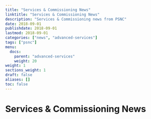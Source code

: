 ```yaml
---
title: "Services & Commissioning News"
linktitle: "Services & Commissioning News"
description: "Services & Commissioning news from PSNC"
date: 2018-09-01
publishdate: 2018-09-01
lastmod: 2018-09-01
categories: ["news", "advanced-services"]
tags: ["psnc"]
menu:
  docs:
    parent: "advanced-services"
    weight: 20
weight: 1
sections_weight: 1
draft: false
aliases: []
toc: false
---
```


# Services & Commissioning News

<script src="//rss.bloople.net/?url=https%3A%2F%2Fpsnc.org.uk%2Four-latest-news-category%2Fservices-commissioning%2Ffeed%2F&limit=20&showtitle=false&type=js"></script>
